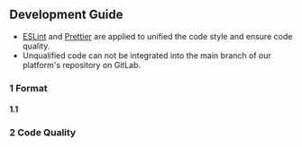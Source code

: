 ## Development Guide
- [ESLint](https://eslint.org/) and [Prettier](https://prettier.io/) are applied to unified the code style and ensure code quality. 
- Unqualified code can not be integrated into the main branch of our platform's repository on GitLab.


### 1 Format
#### 1.1 

### 2 Code Quality